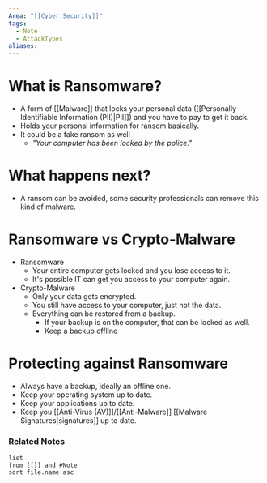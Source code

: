 ```yaml
---
Area: "[[Cyber Security]]"
tags:
  - Note
  - AttackTypes
aliases:
---
```

# What is Ransomware?
- A form of [[Malware]] that locks your personal data ([[Personally Identifiable Information (PII)|PII]]) and you have to pay to get it back.
- Holds your personal information for ransom basically.
- It could be a fake ransom as well
	- _"Your computer has been locked by the police."_

# What happens next?
- A ransom can be avoided, some security professionals can remove this kind of malware.

# Ransomware vs Crypto-Malware
- Ransomware
	- Your entire computer gets locked and you lose access to it.
	- It's possible IT can get you access to your computer again.
- Crypto-Malware
	- Only your data gets encrypted.
	- You still have access to your computer, just not the data.
	- Everything can be restored from a backup.
		- If your backup is on the computer, that can be locked as well.
		- Keep a backup offline

# Protecting against Ransomware
- Always have a backup, ideally an offline one.
- Keep your operating system up to date.
- Keep your applications up to date.
- Keep you [[Anti-Virus (AV)]]/[[Anti-Malware]] [[Malware Signatures|signatures]] up to date.

### Related Notes
```dataview
list
from [[]] and #Note 
sort file.name asc
```
